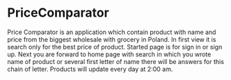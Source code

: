 # PriceComparator
Price Comparator is an application which contain product with name and price from the biggest wholesale with grocery in Poland. In first view it is search only for the best price of product.
Started page is for sign in or sign up. Next you are forward to home page with search in which you wrote name of product or several first letter of name there will be answers for this chain of letter. Products will update every day at 2:00 am.

